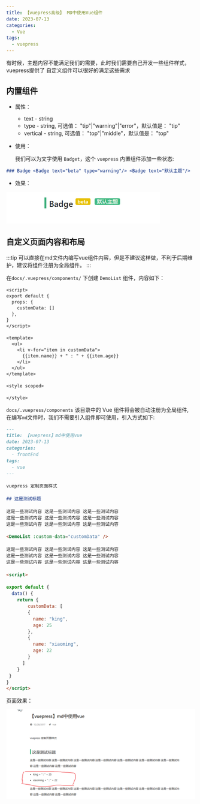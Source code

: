 ```yaml
---
title: 【vuepress高级】 MD中使用Vue组件
date: 2023-07-13
categories:
  - Vue
tags:
  - vuepress
---
```


有时候，主题内容不能满足我们的需要，此时我们需要自己开发一些组件样式，vuepress提供了 自定义组件可以很好的满足这些需求

<!-- more -->

## 内置组件

* 属性：
  * text - string
  * type - string, 可选值： "tip"|"warning"|"error"，默认值是： "tip"
  * vertical - string, 可选值： "top"|"middle"，默认值是： "top"

* 使用：
    
  我们可以为文字使用 `Badget`，这个 `vuepress` 内置组件添加一些状态:

```md
### Badge <Badge text="beta" type="warning"/> <Badge text="默认主题"/>
```

* 效果：

![内置组件badget](https://raw.githubusercontent.com/378752389/image-bed/main/king-note/%E5%86%85%E7%BD%AEbadget%E7%BB%84%E4%BB%B6.png)


## 自定义页面内容和布局



:::tip
可以直接在md文件内编写vue组件内容，但是不建议这样做，不利于后期维护，建议将组件注册为全局组件。
:::


在`docs/.vuepress/components/` 下创建 `DemoList` 组件，内容如下：

```vue
<script>
export default {
  props: {
    customData: []
  },
}
</script>

<template>
  <ul>
    <li v-for="item in customData">
      {{item.name}} + " : " + {{item.age}}
    </li>
  </ul>
</template>

<style scoped>

</style>
```

`docs/.vuepress/components` 该目录中的 Vue 组件将会被自动注册为全局组件, 在编写`md`文件时，我们不需要引入组件即可使用，引入方式如下:

```markdown
---
title: 【vuepress】md中使用vue
date: 2023-07-13
categories:
  - frontEnd
tags:
  - vue
---

vuepress 定制页面样式

## 这是测试标题

这是一些测试内容 这是一些测试内容 这是一些测试内容
这是一些测试内容 这是一些测试内容 这是一些测试内容
这是一些测试内容 这是一些测试内容 这是一些测试内容

<DemoList :custom-data="customData" />

这是一些测试内容 这是一些测试内容 这是一些测试内容
这是一些测试内容 这是一些测试内容 这是一些测试内容
这是一些测试内容 这是一些测试内容 这是一些测试内容

<script>

export default {
  data() {
    return {
        customData: [
        {
          name: "king",
          age: 25
        },
        {
          name: "xiaoming",
          age: 22
        }
      ]
    }
 }
}
</script>
```


页面效果：

![自定义组件样式](https://raw.githubusercontent.com/378752389/image-bed/main/king-note/%E8%87%AA%E5%AE%9A%E4%B9%89%E7%BB%84%E4%BB%B6%E6%A0%B7%E5%BC%8F.png)
